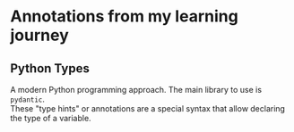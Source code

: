 # Annotations from my learning journey

## Python Types

A modern Python programming approach. The main library to use is `pydantic`.  
These "type hints" or annotations are a special syntax that allow declaring the type of a variable.  

